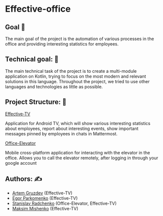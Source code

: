# Effective-office

## Goal :dart:

The main goal of the project is the automation of various processes in the office and providing
interesting statistics for employees.

## Technical goal: :wrench:

The main technical task of the project is to create a multi-module application on Kotlin,
trying to focus on the most modern and relevant solutions in this language. Throughout the project,
we tried to use other languages and
technologies as little as possible.

## Project Structure: :dizzy:

[Effective-TV](https://github.com/effectivemade/labs-office-elevator/tree/effective_tv/tv-app/effecticeTV)

Application for Android TV, which will show various interesting statistics about
employees, report about interesting events, show important messages pinned by employees in chats in
Mattermost.

[Office-Elevator](https://github.com/effectivemade/labs-office-elevator/tree/effective_tv/mobile-app)

Mobile cross-platform application for interacting with the elevator in the office. Allows you to
call the elevator remotely, after logging in through your google account

## Authors: :writing_hand:

* [Artem Gruzdev](https://github.com/gull192) (Effective-TV)
* [Egor Parkomenko](https://github.com/1MPULSEONE) (Effective-TV)
* [Stanislav Radchenko](https://github.com/Radch-enko) (Office-Elevator, Effective-TV)
* [Maksim Mishenko](https://github.com/UserNameMax) (Effective-TV)
